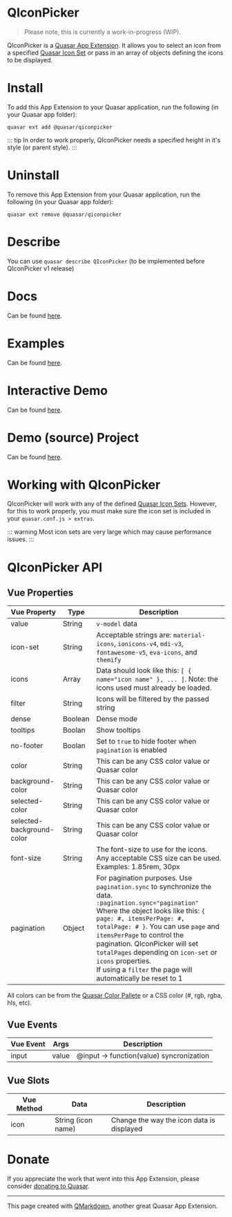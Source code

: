 QIconPicker
===

> Please note, this is currently a work-in-progress (WIP).

QIconPicker is a [Quasar App Extension](https://quasar.dev/app-extensions/introduction). It allows you to select an icon from a specified [Quasar Icon Set](https://quasar.dev/options/quasar-icon-sets) or pass in an array of objects defining the icons to be displayed.

# Install
To add this App Extension to your Quasar application, run the following (in your Quasar app folder):
```
quasar ext add @quasar/qiconpicker
```
::: tip
In order to work properly, QIconPicker needs a specified height in it's style (or parent style).
:::

# Uninstall
To remove this App Extension from your Quasar application, run the following (in your Quasar app folder):
```
quasar ext remove @quasar/qiconpicker
```

# Describe
You can use `quasar describe QIconPicker` (to be implemented before QIconPicker v1 release)

# Docs
Can be found [here](https://quasarframework.github.io/app-extension-qiconpicker).

# Examples
Can be found [here](https://quasarframework.github.io/app-extension-qiconpicker/examples).

# Interactive Demo
Can be found [here](https://quasarframework.github.io/app-extension-qiconpicker/demo).

# Demo (source) Project
Can be found [here](https://github.com/quasarframework/app-extension-qiconpicker/tree/master/demo).

# Working with QIconPicker

QIconPicker will work with any of the defined [Quasar Icon Sets](https://quasar.dev/options/quasar-icon-sets). However, for this to work properly, you must make sure the icon set is included in your `quasar.conf.js > extras`.

::: warning
Most icon sets are very large which may cause performance issues.
:::

# QIconPicker API

## Vue Properties

| Vue Property | Type | Description |
| --- | --- | --- |
| value | String | `v-model` data |
| icon-set | String | Acceptable strings are: `material-icons`, `ionicons-v4`, `mdi-v3`, `fontawesome-v5`, `eva-icons`, and `themify` |
| icons | Array | Data should look like this: `[ { name="icon name" }, ... ]`. Note: the icons used must already be loaded. |
| filter | String | Icons will be filtered by the passed string |
| dense | Boolean | Dense mode |
| tooltips | Boolan | Show tooltips |
| no-footer | Boolan | Set to `true` to hide footer when `pagination` is enabled |
| color | String | This can be any CSS color value or Quasar color |
| background-color | String | This can be any CSS color value or Quasar color |
| selected-color | String | This can be any CSS color value or Quasar color |
| selected-background-color | String | This can be any CSS color value or Quasar color |
| font-size | String | The font-size to use for the icons. Any acceptable CSS size can be used.<br>Examples: 1.85rem, 30px |
| pagination | Object | For pagination purposes. Use `pagination.sync` to synchronize the data.<br>`:pagination.sync="pagination"`<br>Where the object looks like this: `{ page: #, itemsPerPage: #, totalPage: # }`. You can use `page` and `itemsPerPage` to control the pagination. QIconPicker will set `totalPages` depending on `icon-set` or `icons` properties.<br>If using a `filter` the page will automatically be reset to 1 |

All colors can be from the [Quasar Color Pallete](https://quasar.dev/style/color-palette) or a CSS color (#, rgb, rgba, hls, etc).


## Vue Events
| Vue Event | Args | Description |
| --- | --- | --- |
| input | value | @input -> function(value) syncronization |

## Vue Slots
| Vue Method | Data | Description |
| --- | --- | --- |
| icon | String (icon name) | Change the way the icon data is displayed |

# Donate
If you appreciate the work that went into this App Extension, please consider [donating to Quasar](https://donate.quasar.dev).

---
This page created with [QMarkdown](https://quasarframework.github.io/app-extension-qmarkdown), another great Quasar App Extension.
